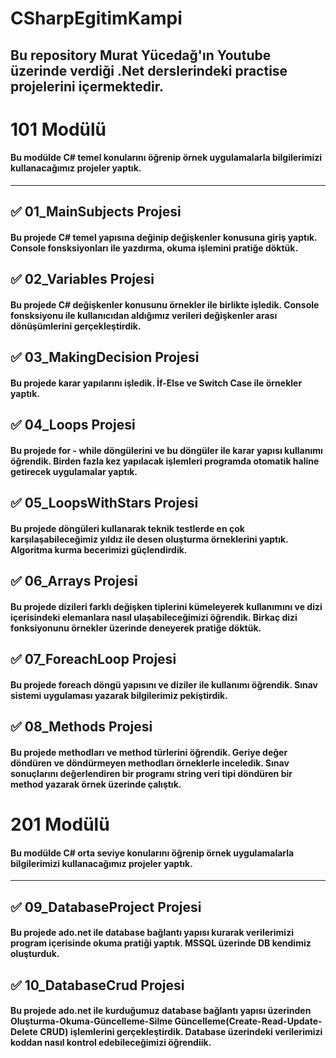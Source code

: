 # CSharpEgitimKampi
## Bu repository Murat Yücedağ'ın Youtube üzerinde verdiği .Net derslerindeki practise projelerini içermektedir.

# 101 Modülü
#### Bu modülde C# temel konularını öğrenip örnek uygulamalarla bilgilerimizi kullanacağımız projeler yaptık.

---
## ✅ 01_MainSubjects Projesi
#### Bu projede C# temel yapısına değinip değişkenler konusuna giriş yaptık. Console fonsksiyonları ile yazdırma, okuma işlemini pratiğe döktük.

## ✅ 02_Variables Projesi
#### Bu projede C# değişkenler konusunu örnekler ile birlikte işledik. Console fonsksiyonu ile kullanıcıdan aldığımız verileri değişkenler arası dönüşümlerini gerçekleştirdik.

## ✅ 03_MakingDecision Projesi
#### Bu projede karar yapılarını işledik. İf-Else ve Switch Case ile örnekler yaptık.

## ✅ 04_Loops Projesi
#### Bu projede for - while döngülerini ve bu döngüler ile karar yapısı kullanımı öğrendik. Birden fazla kez yapılacak işlemleri programda otomatik haline getirecek uygulamalar yaptık.

## ✅ 05_LoopsWithStars Projesi
#### Bu projede döngüleri kullanarak teknik testlerde en çok karşılaşabileceğimiz yıldız ile desen oluşturma örneklerini yaptık. Algoritma kurma becerimizi güçlendirdik.

## ✅ 06_Arrays Projesi
#### Bu projede dizileri farklı değişken tiplerini kümeleyerek kullanımını ve dizi içerisindeki elemanlara nasıl ulaşabileceğimizi öğrendik. Birkaç dizi fonksiyonunu örnekler üzerinde deneyerek pratiğe döktük.

## ✅ 07_ForeachLoop Projesi
#### Bu projede foreach döngü yapısını ve diziler ile kullanımı öğrendik. Sınav sistemi uygulaması yazarak bilgilerimiz pekiştirdik.

## ✅ 08_Methods Projesi
#### Bu projede methodları ve method türlerini öğrendik. Geriye değer döndüren ve döndürmeyen methodları örneklerle inceledik. Sınav sonuçlarını değerlendiren bir programı string veri tipi döndüren bir method yazarak örnek üzerinde çalıştık.

# 201 Modülü
####  Bu modülde C# orta seviye konularını öğrenip örnek uygulamalarla bilgilerimizi kullanacağımız projeler yaptık.

---
## ✅ 09_DatabaseProject Projesi
#### Bu projede ado.net ile database bağlantı yapısı kurarak verilerimizi program içerisinde okuma pratiği yaptık. MSSQL üzerinde DB kendimiz oluşturduk.

## ✅ 10_DatabaseCrud Projesi
#### Bu projede ado.net ile kurduğumuz database bağlantı yapısı üzerinden Oluşturma-Okuma-Güncelleme-Silme Güncelleme(Create-Read-Update-Delete CRUD) işlemlerini gerçekleştirdik. Database üzerindeki verilerimizi koddan nasıl kontrol edebileceğimizi öğrendiik.